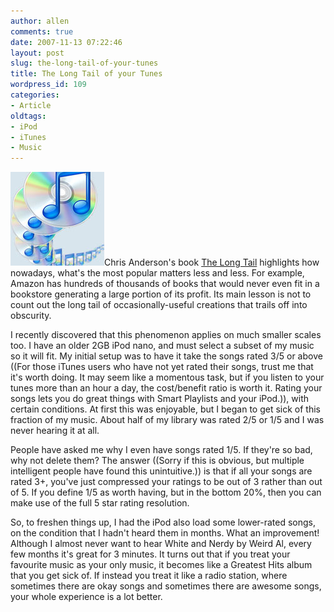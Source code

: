 ```yaml
---
author: allen
comments: true
date: 2007-11-13 07:22:46
layout: post
slug: the-long-tail-of-your-tunes
title: The Long Tail of your Tunes
wordpress_id: 109
categories:
- Article
oldtags:
- iPod
- iTunes
- Music
---
```


![A long tail of tunes.](/images/wp-uploads/2007/11/itunes_tail.jpg)Chris Anderson's book [The Long Tail](http://www.amazon.ca/gp/product/1401302378?ie=UTF8&tag=alteringtime-20&linkCode=as2&camp=15121&creative=330641&creativeASIN=1401302378) highlights how nowadays, what's the most popular matters less and less. For example, Amazon has hundreds of thousands of books that would never even fit in a bookstore generating a large portion of its profit. Its main lesson is not to count out the long tail of occasionally-useful creations that trails off into obscurity.

I recently discovered that this phenomenon applies on much smaller scales too. I have an older 2GB iPod nano, and must select a subset of my music so it will fit. My initial setup was to have it take the songs rated 3/5 or above ((For those iTunes users who have not yet rated their songs, trust me that it's worth doing. It may seem like a momentous task, but if you listen to your tunes more than an hour a day, the cost/benefit ratio is worth it. Rating your songs lets you do great things with Smart Playlists and your iPod.)), with certain conditions. At first this was enjoyable, but I began to get sick of this fraction of my music. About half of my library was rated 2/5 or 1/5 and I was never hearing it at all.

People have asked me why I even have songs rated 1/5. If they're so bad, why not delete them? The answer ((Sorry if this is obvious, but multiple intelligent people have found this unintuitive.)) is that if all your songs are rated 3+, you've just compressed your ratings to be out of 3 rather than out of 5. If you define 1/5 as worth having, but in the bottom 20%, then you can make use of the full 5 star rating resolution.

So, to freshen things up, I had the iPod also load some lower-rated songs, on the condition that I hadn't heard them in months. What an improvement! Although I almost never want to hear White and Nerdy by Weird Al, every few months it's great for 3 minutes. It turns out that if you treat your favourite music as your only music, it becomes like a Greatest Hits album that you get sick of. If instead you treat it like a radio station, where sometimes there are okay songs and sometimes there are awesome songs, your whole experience is a lot better.

